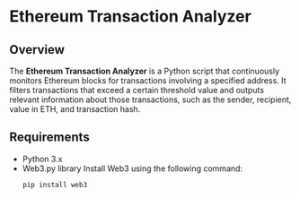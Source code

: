 # Ethereum Transaction Analyzer

## Overview

The **Ethereum Transaction Analyzer** is a Python script that continuously monitors Ethereum blocks for transactions involving a specified address. It filters transactions that exceed a certain threshold value and outputs relevant information about those transactions, such as the sender, recipient, value in ETH, and transaction hash.

## Requirements

- Python 3.x
- Web3.py library
  Install Web3 using the following command:
  ```bash
  pip install web3
